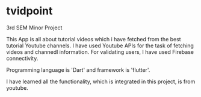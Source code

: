 # tvidpoint
3rd SEM Minor Project

This App is all about tutorial videos which i have fetched from the best tutorial Youtube channels.
I have used Youtube APIs for the task of fetching videos and channedl information.
For validating users, I have used Firebase connectivity.

Programming language is 'Dart' and framework is 'flutter'.



I have learned all the functionality, which is integrated in this project, is from youtube.

